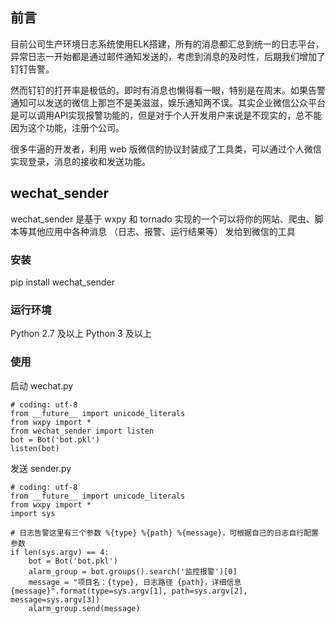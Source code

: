 ## 前言

目前公司生产环境日志系统使用ELK搭建，所有的消息都汇总到统一的日志平台，异常日志一开始都是通过邮件通知发送的，考虑到消息的及时性，后期我们增加了钉钉告警。

然而钉钉的打开率是极低的，即时有消息也懒得看一眼，特别是在周末。如果告警通知可以发送的微信上那岂不是美滋滋，娱乐通知两不误。其实企业微信公众平台是可以调用API实现报警功能的，但是对于个人开发用户来说是不现实的，总不能因为这个功能，注册个公司。

很多牛逼的开发者，利用 web 版微信的协议封装成了工具类，可以通过个人微信实现登录，消息的接收和发送功能。

## wechat_sender 

wechat_sender 是基于 wxpy 和 tornado 实现的一个可以将你的网站、爬虫、脚本等其他应用中各种消息 （日志、报警、运行结果等） 发给到微信的工具

###  安装
pip install wechat_sender
###  运行环境
Python 2.7 及以上 Python 3 及以上
### 使用
启动 wechat.py


```
# coding: utf-8
from __future__ import unicode_literals
from wxpy import *
from wechat_sender import listen
bot = Bot('bot.pkl')
listen(bot)
```

发送 sender.py

```
# coding: utf-8
from __future__ import unicode_literals
from wxpy import *
import sys

# 日志告警这里有三个参数 %{type} %{path} %{message}，可根据自己的日志自行配置参数
if len(sys.argv) == 4:
    bot = Bot('bot.pkl')
    alarm_group = bot.groups().search('监控报警')[0]
    message = "项目名：{type}, 日志路径 {path}，详细信息 {message}".format(type=sys.argv[1], path=sys.argv[2], message=sys.argv[3])
    alarm_group.send(message)
```


